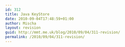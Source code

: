 ```yaml
---
id: 312
title: Java KeyStore
date: 2010-09-04T17:48:59+01:00
author: Mischa
layout: revision
guid: http://mmt.me.uk/blog/2010/09/04/311-revision/
permalink: /2010/09/04/311-revision/
---
```

